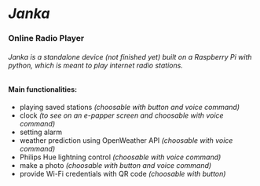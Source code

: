 # **_Janka_**
### **Online Radio Player**
###### Janka is a standalone device (not finished yet) built on a Raspberry Pi with python, which is meant to play internet radio stations.

#### Main functionalities:
* playing saved stations _(choosable with button and voice command)_
* clock _(to see on an e-papper screen and choosable with voice command)_
* setting alarm
* weather prediction using OpenWeather API _(choosable with voice command)_
* Philips Hue lightning control _(choosable with voice command)_
* make a photo _(choosable with button and voice command)_
* provide Wi-Fi credentials with QR code _(choosable with button)_

